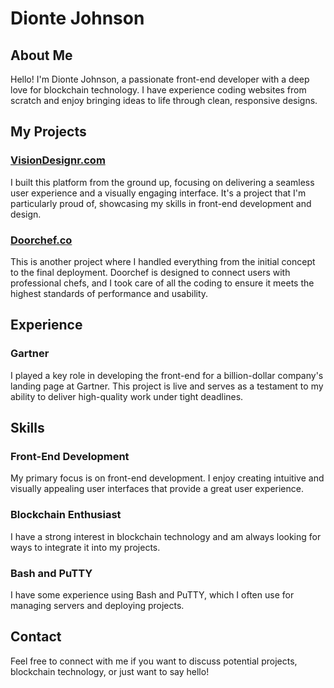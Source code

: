 # Dionte Johnson

## About Me
Hello! I'm Dionte Johnson, a passionate front-end developer with a deep love for blockchain technology. I have experience coding websites from scratch and enjoy bringing ideas to life through clean, responsive designs.

## My Projects

### [VisionDesignr.com](https://visiondesignr.com/)
I built this platform from the ground up, focusing on delivering a seamless user experience and a visually engaging interface. It's a project that I'm particularly proud of, showcasing my skills in front-end development and design.
  
### [Doorchef.co](https://doorchef.co/)
This is another project where I handled everything from the initial concept to the final deployment. Doorchef is designed to connect users with professional chefs, and I took care of all the coding to ensure it meets the highest standards of performance and usability.

## Experience

### Gartner
I played a key role in developing the front-end for a billion-dollar company's landing page at Gartner. This project is live and serves as a testament to my ability to deliver high-quality work under tight deadlines.

## Skills

### Front-End Development
My primary focus is on front-end development. I enjoy creating intuitive and visually appealing user interfaces that provide a great user experience.
  
### Blockchain Enthusiast
I have a strong interest in blockchain technology and am always looking for ways to integrate it into my projects.
  
### Bash and PuTTY
I have some experience using Bash and PuTTY, which I often use for managing servers and deploying projects.

## Contact

Feel free to connect with me if you want to discuss potential projects, blockchain technology, or just want to say hello!
